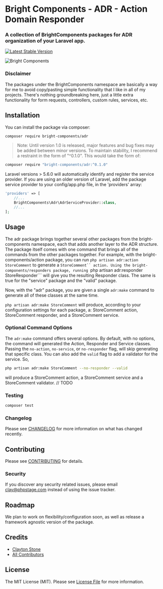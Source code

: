 # Bright Components - ADR - Action Domain Responder
### A collection of BrightComponents packages for ADR organization of your Laravel app.

[![Latest Stable Version](https://poser.pugx.org/bright-components/adr/v/stable)](https://packagist.org/packages/bright-components/adr)

![Bright Components](https://s3.us-east-2.amazonaws.com/bright-components/bc_large.png "Bright Components")

### Disclaimer
The packages under the BrightComponents namespace are basically a way for me to avoid copy/pasting simple functionality that I like in all of my projects. There's nothing groundbreaking here, just a little extra functionality for form requests, controllers, custom rules, services, etc.

## Installation
You can install the package via composer:

```bash
composer require bright-components/adr
```
> Note: Until version 1.0 is released, major features and bug fixes may be added between minor versions. To maintain stability, I recommend a restraint in the form of "^0.1.0". This would take the form of:
```bash
composer require "bright-components/adr:^0.1.0"
```

Laravel versions > 5.6.0 will automatically identify and register the service provider.
If you are using an older version of Laravel, add the package service provider to your config/app.php file, in the 'providers' array:
```php
'providers' => [
    //...
    BrightComponents\Adr\AdrServiceProvider::class,
    //...
];
```

## Usage
The adr package brings together several other packages from the bright-components namespace, each that adds another layer to the ADR structure. The package itself comes with one command that brings all of the commands from the other packages together. For example, with the bright-components/action package, you can run ```php artisan adr:action StoreComment``` to generate a ```StoreComment`` action. Using the bright-components/responders package, running ```php artisan adr:responder StoreResponder``` will give you the resulting Responder class. The same is true for the "service" package and the "valid" package.

Now, with the "adr" package, you are given a single ```adr:make``` command to generate all of these classes at the same time.

```php artisan adr:make StoreComment``` will produce, according to your configuration settings for each package, a:
StoreComment action, StoreComment responder, and a StoreComment service.

### Optional Command Options
The ```adr:make``` command offers several options. By default, with no options, the command will generated the Action, Responder and Service classes. Passing the ```no-action```, ```no-service```, or ```no-responder``` flag, will skip generating that specific class. You can also add the ```valid``` flag to add a validator for the service. So,

```bash
php artisan adr:make StoreComment --no-responder --valid
```

will produce a StoreComment action, a StoreComment service and a StoreComment validator.
// TODO

### Testing

``` bash
composer test
```

### Changelog

Please see [CHANGELOG](CHANGELOG.md) for more information on what has changed recently.

## Contributing

Please see [CONTRIBUTING](CONTRIBUTING.md) for details.

### Security

If you discover any security related issues, please email clay@phpstage.com instead of using the issue tracker.

## Roadmap

We plan to work on flexibility/configuration soon, as well as release a framework agnostic version of the package.

## Credits

- [Clayton Stone](https://github.com/devcircus)
- [All Contributors](../../contributors)

## License

The MIT License (MIT). Please see [License File](LICENSE.md) for more information.
